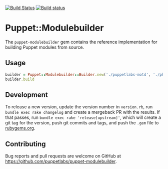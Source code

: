 [![Build Status](https://travis-ci.com/puppetlabs/puppet-modulebuilder.svg?branch=master)](https://travis-ci.com/puppetlabs/puppet-modulebuilder) [![Build status](https://ci.appveyor.com/api/projects/status/j9tosvq4a09iw0bx/branch/master?svg=true)](https://ci.appveyor.com/project/puppetlabs/puppet-modulebuilder/branch/master)

# Puppet::Modulebuilder

The `puppet-modulebuilder` gem contains the reference implementation for building Puppet modules from source.

## Usage

```ruby
builder = Puppet::Modulebuilder::Builder.new('./puppetlabs-motd', './pkg', nil)
builder.build
```

## Development

To release a new version, update the version number in `version.rb`, run `bundle exec rake changelog` and create a mergeback PR with the results. If that passes, run `bundle exec rake 'release[upstream]'`, which will create a git tag for the version, push git commits and tags, and push the `.gem` file to [rubygems.org](https://rubygems.org).

## Contributing

Bug reports and pull requests are welcome on GitHub at https://github.com/puppetlabs/puppet-modulebuilder.
